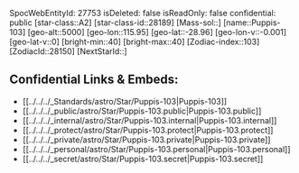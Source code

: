 ﻿---
location:
- -28.96
- -115.95
- 5000
tags:
- astro/Star
type: Star
---

SpocWebEntityId: 27753
isDeleted: false
isReadOnly: false
confidential: public
[star-class::A2]
[star-class-id::28189]
[Mass-sol::]
[name::Puppis-103]
[geo-alt::5000]
[geo-lon::115.95]
[geo-lat::-28.96]
[geo-lon-v::-0.001]
[geo-lat-v::0]
[bright-min::40]
[bright-max::40]
[Zodiac-index::103]
[ZodiacId::28150]
[NextStarId::]



## Confidential Links & Embeds: 
- [[../../../_Standards/astro/Star/Puppis-103|Puppis-103]] 
- [[../../../_public/astro/Star/Puppis-103.public|Puppis-103.public]] 
- [[../../../_internal/astro/Star/Puppis-103.internal|Puppis-103.internal]] 
- [[../../../_protect/astro/Star/Puppis-103.protect|Puppis-103.protect]] 
- [[../../../_private/astro/Star/Puppis-103.private|Puppis-103.private]] 
- [[../../../_personal/astro/Star/Puppis-103.personal|Puppis-103.personal]] 
- [[../../../_secret/astro/Star/Puppis-103.secret|Puppis-103.secret]] 
